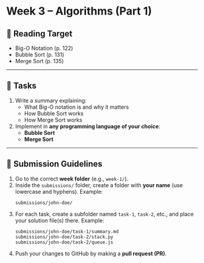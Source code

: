 # Week 3 – Algorithms (Part 1)

## 📖 Reading Target
- Big-O Notation (p. 122)
- Bubble Sort (p. 131)
- Merge Sort (p. 135)

---

## 📝 Tasks
1. Write a summary explaining:
   - What Big-O notation is and why it matters
   - How Bubble Sort works
   - How Merge Sort works
2. Implement in **any programming language of your choice**:
   - **Bubble Sort**
   - **Merge Sort**

---

## 📝 Submission Guidelines

1. Go to the correct **week folder** (e.g., `week-1/`).
2. Inside the `submissions/` folder, create a folder with **your name** (use lowercase and hyphens).
   Example:
   ```
   submissions/john-doe/
   ```
3. For each task, create a subfolder named `task-1`, `task-2`, etc., and place your solution file(s) there.
   Example:
   ```
   submissions/john-doe/task-1/summary.md
   submissions/john-doe/task-2/stack.py
   submissions/john-doe/task-2/queue.js
   ```
4. Push your changes to GitHub by making a **pull request (PR)**.

